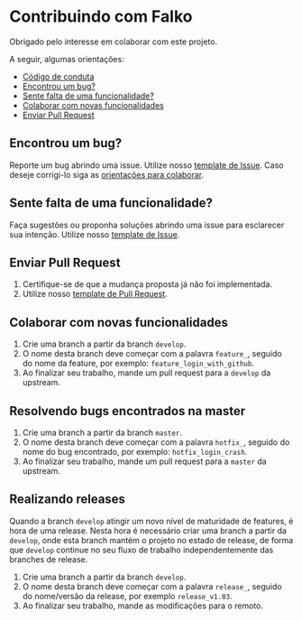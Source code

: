 # Contribuindo com Falko

Obrigado pelo interesse em colaborar com este projeto.

A seguir, algumas orientações:
- [Código de conduta](https://github.com/fga-gpp-mds/2018.1-Grupo2/blob/master/CODE_OF_CONDUCT.md)
- [Encontrou um bug?](#bug)
- [Sente falta de uma funcionalidade?](#funcionalidade)
- [Colaborar com novas funcionalidades](#colaborar)
- [Enviar Pull Request](#pullrequest)

## <a name="bug"></a> Encontrou um bug?
Reporte um bug abrindo uma issue. Utilize nosso [template de Issue](https://github.com/fga-gpp-mds/2018.1-Grupo2/blob/master/ISSUE_TEMPLATE.md).
Caso deseje corrigi-lo siga as [orientações para colaborar](#colaborar).

## <a name="funcionalidade"></a> Sente falta de uma funcionalidade?
Faça sugestões ou proponha soluções abrindo uma issue para esclarecer sua intenção. Utilize nosso [template de Issue](https://github.com/fga-gpp-mds/2018.1-Grupo2/blob/master/ISSUE_TEMPLATE.md).

## <a name="pullrequest"></a> Enviar Pull Request
1. Certifique-se de que a mudança proposta já não foi implementada.
2. Utilize nosso [template de Pull Request](https://github.com/fga-gpp-mds/2018.1-Grupo2/blob/master/PULL_REQUEST_TEMPLATE.md).

## <a name="#colaborar"></a> Colaborar com novas funcionalidades

1. Crie uma branch a partir da branch `develop`.
2. O nome desta branch deve começar com a palavra `feature_`, seguido do nome da feature, por exemplo: `feature_login_with_github`.
3. Ao finalizar seu trabalho, mande um pull request para a `develop` da upstream.

## <a name="#colaborar"></a> Resolvendo bugs encontrados na master

1. Crie uma branch a partir da branch `master`.
2. O nome desta branch deve começar com a palavra `hotfix_`, seguido do nome do bug encontrado, por exemplo: `hotfix_login_crash`.
3. Ao finalizar seu trabalho, mande um pull request para a `master` da upstream.

## <a name="#colaborar"></a> Realizando releases

Quando a branch `develop` atingir um novo nível de maturidade de features, é hora de uma release. Nesta hora é necessário criar uma branch a partir da `develop`, onde esta branch mantém o projeto no estado de release, de forma que `develop` continue no seu fluxo de trabalho independentemente das branches de release.

1. Crie uma branch a partir da branch `develop`.
2. O nome desta branch deve começar com a palavra `release_`, seguido do nome/versão da release, por exemplo `release_v1.03`.
3. Ao finalizar seu trabalho, mande as modificações para o remoto. 
